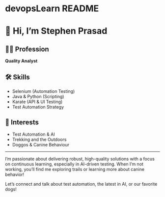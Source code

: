 # devopsLearn README

# 👋 Hi, I’m Stephen Prasad

## 👨‍💻 Profession
**Quality Analyst**

## 🛠️ Skills
- Selenium (Automation Testing)
- Java & Python (Scripting)
- Karate (API & UI Testing)
- Test Automation Strategy

## 🤖 Interests
- Test Automation & AI
- Trekking and the Outdoors
- Doggos & Canine Behaviour

---

I’m passionate about delivering robust, high-quality solutions with a focus on continuous learning, especially in AI-driven testing. When I’m not working, you’ll find me exploring trails or learning more about canine behavior!

Let’s connect and talk about test automation, the latest in AI, or our favorite dogs!
